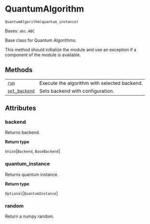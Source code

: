 # QuantumAlgorithm



`QuantumAlgorithm(quantum_instance)`

Bases: `abc.ABC`

Base class for Quantum Algorithms.

This method should initialize the module and use an exception if a component of the module is available.

## Methods

|                                                                                                                                                                                |                                              |
| ------------------------------------------------------------------------------------------------------------------------------------------------------------------------------ | -------------------------------------------- |
| [`run`](qiskit.aqua.algorithms.QuantumAlgorithm.run#qiskit.aqua.algorithms.QuantumAlgorithm.run "qiskit.aqua.algorithms.QuantumAlgorithm.run")                                 | Execute the algorithm with selected backend. |
| [`set_backend`](qiskit.aqua.algorithms.QuantumAlgorithm.set_backend#qiskit.aqua.algorithms.QuantumAlgorithm.set_backend "qiskit.aqua.algorithms.QuantumAlgorithm.set_backend") | Sets backend with configuration.             |

## Attributes



### backend

Returns backend.

**Return type**

`Union`\[`Backend`, `BaseBackend`]



### quantum\_instance

Returns quantum instance.

**Return type**

`Optional`\[`QuantumInstance`]



### random

Return a numpy random.
